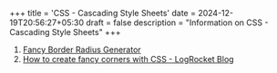 +++
title = 'CSS - Cascading Style Sheets'
date = 2024-12-19T20:56:27+05:30
draft = false
description = "Information on CSS - Cascading Style Sheets"
+++

1. [Fancy Border Radius Generator](https://9elements.github.io)
2. [How to create fancy corners with CSS - LogRocket Blog](https://blog.logrocket.com/create-fancy-corners-css/)
